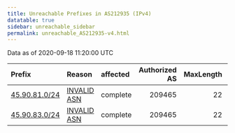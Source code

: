 ```yaml
---
title: Unreachable Prefixes in AS212935 (IPv4)
datatable: true
sidebar: unreachable_sidebar
permalink: unreachable_AS212935-v4.html
---
```


Data as of 2020-09-18 11:20:00 UTC


<div class="datatable-begin"></div>

| Prefix                                               | Reason                                                                                                | affected   |   Authorized AS |   MaxLength | Anchor                                         |   unreachable /24s |
|:-----------------------------------------------------|:------------------------------------------------------------------------------------------------------|:-----------|----------------:|------------:|:-----------------------------------------------|-------------------:|
| [45.90.81.0/24](https://stat.ripe.net/45.90.81.0/24) | [INVALID ASN](https://rpki-validator.ripe.net/announcement-preview?asn=AS212935&prefix=45.90.81.0/24) | complete   |          209465 |          22 | [RIPE](unreachable_RIPE_NCC_RPKI_Root-v4.html) |                  1 |
| [45.90.83.0/24](https://stat.ripe.net/45.90.83.0/24) | [INVALID ASN](https://rpki-validator.ripe.net/announcement-preview?asn=AS212935&prefix=45.90.83.0/24) | complete   |          209465 |          22 | [RIPE](unreachable_RIPE_NCC_RPKI_Root-v4.html) |                  1 |

<div class="datatable-end"></div>